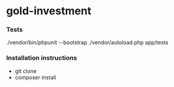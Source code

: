 # gold-investment

### Tests ###

 ./vendor/bin/phpunit --bootstrap ./vendor/autoload.php app/tests

### Installation instructions ###

* git clone
* composer install